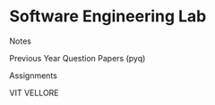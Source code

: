 # Software Engineering Lab

Notes 

Previous Year Question Papers (pyq) 

Assignments

VIT VELLORE 
